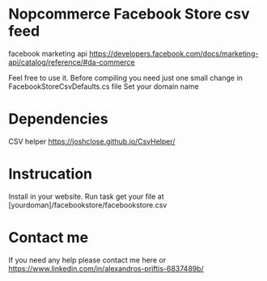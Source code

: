 # Nopcommerce Facebook Store csv feed

facebook marketing api
https://developers.facebook.com/docs/marketing-api/catalog/reference/#da-commerce

Feel free to use it.
Before compiling you need just one small change in FacebookStoreCsvDefaults.cs file
Set your domain name

# Dependencies

CSV helper
https://joshclose.github.io/CsvHelper/

# Instrucation
Install in your website.
Run task
get your file at [yourdoman]/facebookstore/facebookstore.csv

# Contact me
If you need any help please contact me here or
https://www.linkedin.com/in/alexandros-priftis-6837489b/
